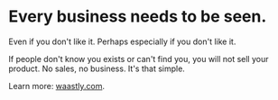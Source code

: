 # Every business needs to be seen.

Even if you don't like it. Perhaps especially if you don't like it.

If people don't know you exists or can't find you, you will not sell your product. No sales, no business. It's that simple.

Learn more: [waastly.com](https://waastly.com).
